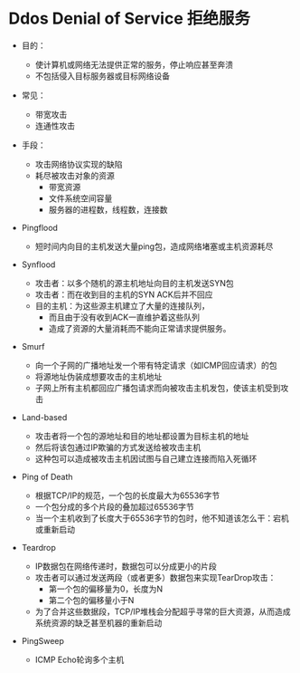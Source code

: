 # Ddos  Denial of Service  拒绝服务

- 目的：
  - 使计算机或网络无法提供正常的服务，停止响应甚至奔溃
  - 不包括侵入目标服务器或目标网络设备

- 常见：
  - 带宽攻击
  - 连通性攻击

- 手段：
  - 攻击网络协议实现的缺陷
  - 耗尽被攻击对象的资源
    - 带宽资源
    - 文件系统空间容量
    - 服务器的进程数，线程数，连接数

- Pingflood
  - 短时间内向目的主机发送大量ping包，造成网络堵塞或主机资源耗尽

- Synflood
  - 攻击者：以多个随机的源主机地址向目的主机发送SYN包
  - 攻击者：而在收到目的主机的SYN ACK后并不回应
  - 目的主机：为这些源主机建立了大量的连接队列，
    - 而且由于没有收到ACK一直维护着这些队列
    - 造成了资源的大量消耗而不能向正常请求提供服务。

- Smurf
  - 向一个子网的广播地址发一个带有特定请求（如ICMP回应请求）的包
  - 将源地址伪装成想要攻击的主机地址
  - 子网上所有主机都回应广播包请求而向被攻击主机发包，使该主机受到攻击

- Land-based
  - 攻击者将一个包的源地址和目的地址都设置为目标主机的地址
  - 然后将该包通过IP欺骗的方式发送给被攻击主机
  - 这种包可以造成被攻击主机因试图与自己建立连接而陷入死循环

- Ping of Death
  - 根据TCP/IP的规范，一个包的长度最大为65536字节
  - 一个包分成的多个片段的叠加超过65536字节
  - 当一个主机收到了长度大于65536字节的包时，他不知道该怎么干：宕机或重新启动

- Teardrop
  - IP数据包在网络传递时，数据包可以分成更小的片段
  - 攻击者可以通过发送两段（或者更多）数据包来实现TearDrop攻击：
    - 第一个包的偏移量为0，长度为N
    - 第二个包的偏移量小于N
  - 为了合并这些数据段，TCP/IP堆栈会分配超乎寻常的巨大资源，从而造成系统资源的缺乏甚至机器的重新启动

- PingSweep
  - ICMP Echo轮询多个主机
